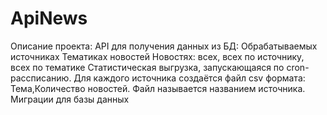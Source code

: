 # ApiNews
Описание проекта: API для получения данных из БД:
  Обрабатываемых источниках
  Тематиках новостей
  Новостях: всех, всех по источнику, всех по тематике
Статистическая выгрузка, запускающаяся по cron-рассписанию. Для каждого источника создаётся файл csv формата: Тема,Количество новостей. 
Файл называется названием источника.
Миграции для базы данных
